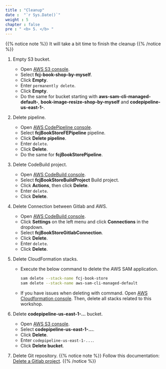```yaml
---
title : "Cleanup"
date :  "`r Sys.Date()`" 
weight : 5
chapter : false
pre : " <b> 5. </b> "
---
```


{{% notice note %}}
It will take a bit time to finish the cleanup
{{% /notice %}}

1. Empty S3 bucket.
    - Open [AWS S3 console](https://s3.console.aws.amazon.com/s3/buckets?region=us-east-1).
    - Select **fcj-book-shop-by-myself**.
    - Click **Empty**.
    - Enter ``permanently delete``.
    - Click **Empty**.
    - Do the same for bucket starting with **aws-sam-cli-managed-default-**, **book-image-resize-shop-by-myself** and **codepipeline-us-east-1-**.

2. Delete pipeline.
    - Open [AWS CodePipeline console](https://us-east-1.console.aws.amazon.com/codesuite/codepipeline/pipelines?region=us-east-1).
    - Select **fcjBookStoreFEPipeline** pipeline.
    - Click **Delete pipeline**.
    - Enter ``delete``.
    - Click **Delete**.
    - Do the same for **fcjBookStorePipeline**.

3. Delete CodeBuild project.
    - Open [AWS CodeBuild console](https://us-east-1.console.aws.amazon.com/codesuite/codebuild/start?region=us-east-1).
    - Select **fcjBookStoreBuildProject** Build project.
    - Click **Actions**, then click **Delete**.
    - Enter ``delete``.
    - Click **Delete**.

4. Delete Connection between Gitlab and AWS.
    - Open [AWS CodeBuild console](https://us-east-1.console.aws.amazon.com/codesuite/codebuild/start?region=us-east-1).
    - Click **Settings** on the left menu and click **Connections** in the dropdown.
    - Select **fcjBookStoreGitlabConnection**.
    - Click **Delete**.
    - Enter ``delete``.
    - Click **Delete**.

5. Delete CloudFormation stacks.
    - Execute the below command to delete the AWS SAM application.

      ```bash
      sam delete --stack-name fcj-book-store
      sam delete --stack-name aws-sam-cli-managed-default
      ```

    - If you have issues when deleting with command. Open [AWS Cloudformation console](https://us-east-1.console.aws.amazon.com/cloudformation/home?region=us-east-1#/getting-started). Then, delete all stacks related to this workshop.

6. Delete **codepipeline-us-east-1-...** bucket.
    - Open [AWS S3 console](https://s3.console.aws.amazon.com/s3/buckets?region=us-east-1).
    - Select **codepipeline-us-east-1-...**.
    - Click **Delete**.
    - Enter ``codepipeline-us-east-1-...``.
    - Click **Delete bucket**.

7. Delete Git repository.
  {{% notice note %}}
  Follow this documentation: [Delete a Gitlab project](https://docs.gitlab.com/ee/user/project/working_with_projects.html#delete-a-project).
  {{% /notice %}}
